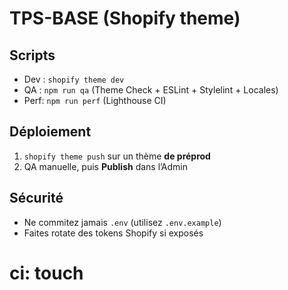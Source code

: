 # TPS-BASE (Shopify theme)

## Scripts
- Dev : `shopify theme dev`
- QA  : `npm run qa`  (Theme Check + ESLint + Stylelint + Locales)
- Perf: `npm run perf` (Lighthouse CI)

## Déploiement
1. `shopify theme push` sur un thème **de préprod**
2. QA manuelle, puis **Publish** dans l’Admin

## Sécurité
- Ne commitez jamais `.env` (utilisez `.env.example`)
- Faites rotate des tokens Shopify si exposés

# ci: touch
